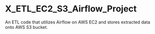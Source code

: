# X_ETL_EC2_S3_Airflow_Project
An ETL code that utilizes Airflow on AWS EC2 and stores extracted data onto AWS S3 bucket.
